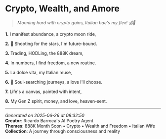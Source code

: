 # Crypto, Wealth, and Amore

> *Mooning hard with crypto gains, Italian bae's my flex! 💰🌙*

**1.** I manifest abundance, a crypto moon ride,


**2.** 🚀 Shooting for the stars, I'm future-bound.


**3.** Trading, HODLing, the 888K dream,


**4.** In numbers, I find freedom, a new routine.


**5.** La dolce vita, my Italian muse,


**6.** 💝 Soul-searching journeys, a love I'll choose.


**7.** Life's a canvas, painted with intent,


**8.** My Gen Z spirit, money, and love, heaven-sent.



---

*Generated on 2025-06-26 at 08:32:50*  
**Creator**: Ricardo Barroca's AI Poetry Agent  
**Themes**: 888K Month Soon • Crypto • Wealth and Freedom • Italian Wife  
**Collection**: A journey through consciousness and reality